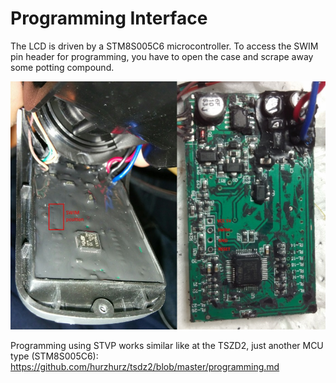 # Programming Interface
The LCD is driven by a STM8S005C6 microcontroller.
To access the SWIM pin header for programming, you have to open the case and scrape away some potting compound.

![SWIM](/images/swim.jpg)

Programming using STVP works similar like at the TSZD2, just another MCU type (STM8S005C6):
https://github.com/hurzhurz/tsdz2/blob/master/programming.md
